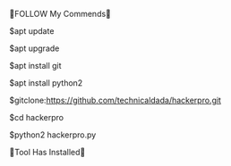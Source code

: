 🔄FOLLOW My Commends🔄

$apt update

$apt upgrade

$apt install git

$apt install python2

$gitclone:https://github.com/technicaldada/hackerpro.git

$cd hackerpro 

$python2 hackerpro.py

🔴Tool Has Installed🔴

